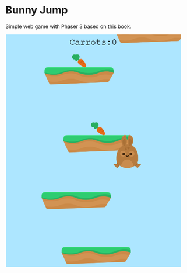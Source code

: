 # Bunny Jump

Simple web game with Phaser 3 based on [this book](https://ourcade.co/books/infinite-jumper-phaser3/).

![gameplay.png](/screenshots/gameplay.png?raw=true "Gameplay")
